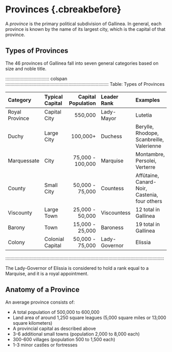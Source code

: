 # Provinces {.cbreakbefore}

A *province* is the primary political subdivision of Gallinea.  In general, each province is known by the name of its 
largest city, which is the capital of that province.

## Types of Provinces

The 46 provinces of Gallinea fall into seven general categories based on size and noble title.

:::::::::::::::::::::::::::::::::: colspan ::::::::::::::::::::::::::::::::::::::::::::::::::::::::::::::::::::::::::::::::
Table: Types of Provinces

| Category       | Typical Capital  | Capital Population | Leader Rank    | Examples                                      |
| :------------- | :--------------- | -----------------: | :------------- | :-------------------------------------------- |
| Royal Province | Capital City     | 550,000            | Lady-Mayor     | Lutetia                                       |
| Duchy          | Large City       | 100,000+           | Duchess        | Berylle, Rhodope, Scanbreille, Valerienne     |
| Marquessate    | City             | 75,000 - 100,000   | Marquise       | Montambre, Persolei, Verterre                 |
| County         | Small City       | 50,000 - 75,000    | Countess       | Affûtaine, Canard-Noir, Castenia, four others |
| Viscounty      | Large Town       | 25,000 - 50,000    | Viscountess    | 12 total in Gallinea                          |
| Barony         | Town             | 15,000 - 25,000    | Baroness       | 19 total in Gallinea                          |
| Colony         | Colonial Capital | 50,000 - 75,000    | Lady-Governor  | Elissia                                       |
:::::::::::::::::::::::::::::::::::::::::::::::::::::::::::::::::::::::::::::::::::::::::::::::::::::::::::::::::::::::::::

The Lady-Governor of Elissia is considered to hold a rank equal to a Marquise, and it is a royal appointment.

## Anatomy of a Province

An average province consists of:

  - A total population of 500,000 to 600,000
  - Land area of around 1,250 square leagues (5,000 square miles or 13,000 square kilometers)
  - A provincial capital as described above
  - 3-6 additional small towns (population 2,000 to 8,000 each)
  - 300-600 villages (population 500 to 1,500 each)
  - 1-3 minor castles or fortresses

